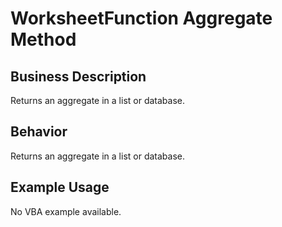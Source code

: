 # WorksheetFunction Aggregate Method

## Business Description
Returns an aggregate in a list or database.

## Behavior
Returns an aggregate in a list or database.

## Example Usage
No VBA example available.